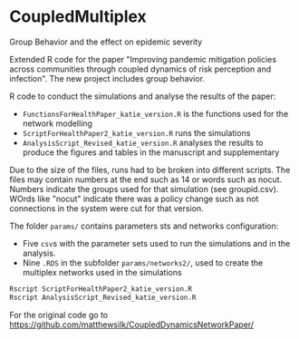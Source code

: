 # CoupledMultiplex
Group Behavior and the effect on epidemic severity

Extended R code for the paper "Improving pandemic mitigation policies across communities through coupled dynamics of risk perception and infection". 
The new project includes group behavior.

R code to conduct the simulations and analyse the results of the paper:

- `FunctionsForHealthPaper_katie_version.R` is the functions used for the network modelling
- `ScriptForHealthPaper2_katie_version.R` runs the simulations
- `AnalysisScript_Revised_katie_version.R` analyses the results to produce the figures and tables in the manuscript and supplementary

Due to the size of the files, runs had to be broken into different scripts. The files may contain numbers at the end such as 14 or words such as nocut. Numbers indicate the groups used for that simulation (see groupid.csv). WOrds like "nocut" indicate there was a policy change such as not connections in the system were cut for that version.  

The folder `params/` contains parameters sts and networks configuration:
- Five `csv`s with the  parameter sets used to run the simulations and in the analysis.
- Nine `.RDS` in the subfolder `params/networks2/`, used to create the multiplex networks used in the simulations

```bash
Rscript ScriptForHealthPaper2_katie_version.R 
Rscript AnalysisScript_Revised_katie_version.R
```
For the original code go to https://github.com/matthewsilk/CoupledDynamicsNetworkPaper/
